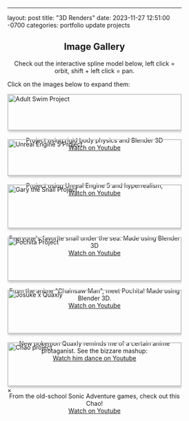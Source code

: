 ---
layout: post
title:  "3D Renders"
date:   2023-11-27 12:51:00 -0700
categories: portfolio update projects

<div style="text-align:center">
  <h2>Image Gallery</h2>
</div>

<center><p>Check out the interactive spline model below, left click = orbit, shift + left click = pan. </p></center>
<script type="module" src="https://unpkg.com/@splinetool/viewer@0.9.508/build/spline-viewer.js"></script>
<spline-viewer hint loading-anim-type="spinner-small-dark" url="https://prod.spline.design/Pha3-cdmZma26m3I/scene.splinecode"></spline-viewer>

<p>Click on the images below to expand them:</p>

<head>
<meta name="viewport" content="width=device-width, initial-scale=1">
<style>
* {
  box-sizing: border-box;
}

body {
  margin: 0;
  font-family: Arial;
}

/* Style the images inside the grid */
.column img {
  opacity: 0.8; 
  cursor: pointer; 
}

.column img:hover {
  opacity: 1;
}

/* Clear floats after the columns */
.row:after {
  content: "";
  display: table;
  clear: both;
}

/* The expanding image container */
.container {
  position: relative;
  display: none;
}

/* Expanding image text */
#imgtext {
  position: absolute;
  bottom: 15px;
  left: 15px;
  color: white;
  font-size: 20px;
}

/* Closable button inside the expanded image */
.closebtn {
  position: absolute;
  top: 10px;
  right: 15px;
  color: white;
  font-size: 35px;
  cursor: pointer;
}
</style>
</head>

<style>
.grid { 
  display: grid;
  grid-template-columns: repeat(auto-fill, minmax(200px, 1fr));
  grid-gap: 20px;
  align-items: start;
  }
.grid img {
  border: 1px solid #ccc;
  box-shadow: 2px 2px 6px 0px  rgba(0,0,0,0.3);
  max-width: 100%;
}
</style>
<main class="grid">
	<div class="column">
	  <img 
		src="../../../Images/As.png" 
		alt="Adult Swim Project" 
		title="Rigid body physics project" 
		style="width:100%"
		onclick="myFunction(this);" /> 
	<center><p> Project using rigid body physics and Blender 3D<br>
	<a href="https://youtu.be/XiytOGEyof4">Watch on Youtube</a> </p></center>
	</div>
	<div class="column">
	  <img 
		src="../../../Images/ue5castle.png" 
		alt="Unreal Engine 5 Project" 
		title="UE5 hyperrealism project" 
		style="width:100%"
		onclick="myFunction(this);" />
	<center><p> Project using Unreal Engine 5 and hyperrealism,<br>
	<a href="https://youtu.be/IPh1gfI_ELg">Watch on Youtube</a> </p></center>
	</div>
	<div class="column">
		<img 
		src="../../../Images/garythesnail.PNG"
		alt="Gary the Snail Project" 
		title="Gary the Snail 3D Model" 
		style="width:100%"
		onclick="myFunction(this);" />
		<center><p> Everyone's favorite snail under the sea. Made using Blender 3D<br>
		<a href="https://youtu.be/AjWMDOmRDCM">Watch on Youtube</a> </p></center>
	</div>
	<div class="column">
		<img 
		src="../../../Images/pochita.png" 
		alt="Pochita Project" 
		title="Pochita 3D model" 
		style="width:100%"
		onclick="myFunction(this);" />
		<center><p> From the anime "Chainsaw Man", meet Pochita! Made using Blender 3D.<br>
		<a href="https://youtu.be/bXE-1yHpDj0">Watch on Youtube</a> </p></center>
	</div>
	<div class="column">
		<img 
	src="../../../Images/josuke_duck.png" 
	alt="Josuke x Quaxly" 
	title="Quaxly 3D model"
	style="width:100%"
	onclick="myFunction(this);" />
	<center><p> New pokemon Quaxly reminds me of a certain anime protaganist. See the bizzare mashup:<br>
	<a href="https://youtube.com/shorts/OrEJMWsSIxU">Watch him dance on Youtube</a> </p></center>
	</div>
	<div class="column">
		<img 
	src="../../../Images/chao.jpg" 
	alt="Chao project" 
	title="Chao 3D model" 
	style="width:100%"
	onclick="myFunction(this);" />
	<center><p> From the old-school Sonic Adventure games, check out this Chao!<br>
	<a href="https://youtube.com/shorts/OqLNxltQJgI">Watch on Youtube</a> </p></center>
	</div>
</main>

<div class="container">
  <span onclick="this.parentElement.style.display='none'" class="closebtn">&times;</span>
  <img id="expandedImg" style="width:100%">
  <div id="imgtext"></div>
</div>

<script>
function myFunction(imgs) {
  var expandImg = document.getElementById("expandedImg");
  var imgText = document.getElementById("imgtext");
  expandImg.src = imgs.src;
  imgText.innerHTML = imgs.alt;
  expandImg.parentElement.style.display = "block";
}
</script>

<!-- <img 
	src="../../../As.png" 
	alt="Adult Swim Project" 
	title="Rigid body physics project" 
	style="width:100%"
	onclick="myFunction(this);" /> 
<center><p> Project using rigid body physics and Blender 3D<br>
<a href="https://youtu.be/IPh1gfI_ELg">Watch on Youtube</a> </p></center>

<img 
	src="../../../Scene_1_14.2856507.png" 
	alt="Unreal Engine 5 Project" 
	title="UE5 hyperrealism project" 
	style="width:100%"
	onclick="myFunction(this);" />
<center><p> Project using Unreal Engine 5 and hyperrealism,<br>
<a href="https://youtu.be/IPh1gfI_ELg">Watch on Youtube</a> </p></center>


<img 
	src="../../../IMG_3608.PNG" 
	alt="Gary the Snail Project" 
	title="Gary the Snail 3D Model" 
	style="width:100%"
	onclick="myFunction(this);" />
<center><p> Everyone's favorite snail under the sea. Made using Blender 3D<br>
<a href="https://youtu.be/IPh1gfI_ELg">Watch on Youtube</a> </p></center>

<img 
	src="../../../pochita.png" 
	alt="Pochita Project" 
	title="Pochita 3D model" 
	style="width:100%"
	onclick="myFunction(this);" />
<center><p> From the anime "Chainsaw Man", meet Pochita! Made using Blender 3D.<br>
<a href="https://youtu.be/bXE-1yHpDj0">Watch on Youtube</a> </p></center>
<center><p>Check out the interactive spline model below, left click = orbit, shift + left click = pan. </p></center>
<script type="module" src="https://unpkg.com/@splinetool/viewer@0.9.508/build/spline-viewer.js"></script>
<spline-viewer hint loading-anim-type="spinner-small-dark" url="https://prod.spline.design/Pha3-cdmZma26m3I/scene.splinecode"></spline-viewer>
<p></p>

<center><img 
	src="../../../josuke_duck.png" 
	alt="Josuke x Quaxly" 
	title="Quaxly 3D model" 
	width = "370"
	height = "600" 
	style="width:100%"
	onclick="myFunction(this);" />
<center><p> New pokemon Quaxly reminds me of a certain anime protaganist. See the bizzare mashup:<br>
<a href="https://youtu.be/IPh1gfI_ELg">Watch him dance on Youtube</a> </p></center>

<center><img 
	src="../../../IMG_4289.jpg" 
	alt="Chao project" 
	title="Chao 3D model" 
	width = "370"
	height = "600" 
	style="width:100%"
	onclick="myFunction(this);" />
<center><p> From the old-school Sonic Adventure games, check out this Chao!<br>
<a href="https://youtube.com/shorts/OqLNxltQJgI">Watch on Youtube</a> </p></center> -->
